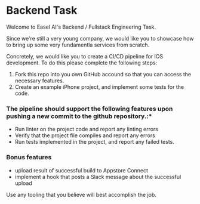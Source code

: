 # Backend Task

Welcome to Easel AI's Backend / Fullstack Engineering Task. 

Since we're still a very young company, we would like you to showcase how to bring up some very fundamentla services from scratch. 

Concretely, we would like you to create a CI/CD pipeline for IOS development. To do this please complete the following steps:

1. Fork this repo into you own GitHub accound so that you can access the necessary features.
2. Create an example iPhone project, and implement some tests for the code. 

### The pipeline should support the following features upon pushing a new commit to the github repository.:*

- Run linter on the project code and report any linting errors
- Verify that the project file compiles and report any errors
- Run tests implemented in the project, and report any failed tests.

### Bonus features
- upload result of successful build to Appstore Connect
- implement a hook that posts a Slack message about the successful upload 

Use any tooling that you believe will best accomplish the job. 
